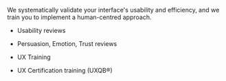 We systematically validate your interface's usability and efficiency, and we train you to implement a human-centred approach.

* Usability reviews

* Persuasion, Emotion, Trust reviews

* UX Training

* UX Certification training (UXQB®)